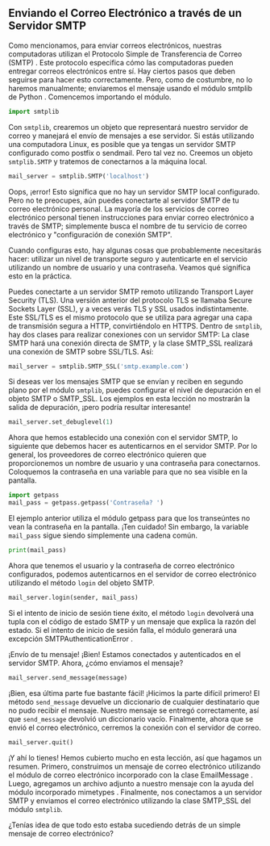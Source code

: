 ## Enviando el Correo Electrónico a través de un Servidor SMTP

Como mencionamos, para enviar correos electrónicos, nuestras computadoras utilizan el 
Protocolo Simple de Transferencia de Correo (SMTP)
. Este protocolo especifica cómo las computadoras pueden entregar correos electrónicos entre sí. Hay ciertos pasos que deben seguirse para hacer esto correctamente. Pero, como de costumbre, no lo haremos manualmente; enviaremos el mensaje usando el 
módulo smtplib de Python
. Comencemos importando el módulo.

```python
import smtplib
```

Con `smtplib`, crearemos un objeto que representará nuestro servidor de correo y manejará el envío de mensajes a ese servidor. Si estás utilizando una computadora Linux, es posible que ya tengas un servidor SMTP configurado como postfix o sendmail. Pero tal vez no. Creemos un objeto `smtplib.SMTP` y tratemos de conectarnos a la máquina local.

```python
mail_server = smtplib.SMTP('localhost')
```

Oops, ¡error! Esto significa que no hay un servidor SMTP local configurado. Pero no te preocupes, aún puedes conectarte al servidor SMTP de tu correo electrónico personal. La mayoría de los servicios de correo electrónico personal tienen instrucciones para enviar correo electrónico a través de SMTP; simplemente busca el nombre de tu servicio de correo electrónico y "configuración de conexión SMTP".

Cuando configuras esto, hay algunas cosas que probablemente necesitarás hacer: utilizar un nivel de transporte seguro y autenticarte en el servicio utilizando un nombre de usuario y una contraseña. Veamos qué significa esto en la práctica.

Puedes conectarte a un servidor SMTP remoto utilizando Transport Layer Security (TLS). Una versión anterior del protocolo TLS se llamaba Secure Sockets Layer (SSL), y a veces verás TLS y SSL usados indistintamente. Este SSL/TLS es el mismo protocolo que se utiliza para agregar una capa de transmisión segura a HTTP, convirtiéndolo en HTTPS. Dentro de `smtplib`, hay dos clases para realizar conexiones con un servidor SMTP: La 
clase SMTP
 hará una conexión directa de SMTP, y la 
clase SMTP_SSL
 realizará una conexión de SMTP sobre SSL/TLS. Así:

```python
mail_server = smtplib.SMTP_SSL('smtp.example.com')
```

Si deseas ver los mensajes SMTP que se envían y reciben en segundo plano por el módulo `smtplib`, puedes configurar el nivel de depuración en el objeto SMTP o SMTP_SSL. Los ejemplos en esta lección no mostrarán la salida de depuración, ¡pero podría resultar interesante!

```python
mail_server.set_debuglevel(1)
```

Ahora que hemos establecido una conexión con el servidor SMTP, lo siguiente que debemos hacer es autenticarnos en el servidor SMTP. Por lo general, los proveedores de correo electrónico quieren que proporcionemos un nombre de usuario y una contraseña para conectarnos. Coloquemos la contraseña en una variable para que no sea visible en la pantalla.

```python
import getpass
mail_pass = getpass.getpass('Contraseña? ')
```

El ejemplo anterior utiliza el 
módulo getpass
 para que los transeúntes no vean la contraseña en la pantalla. ¡Ten cuidado! Sin embargo, la variable `mail_pass` sigue siendo simplemente una cadena común.

```python
print(mail_pass)
```

Ahora que tenemos el usuario y la contraseña de correo electrónico configurados, podemos autenticarnos en el servidor de correo electrónico utilizando el método 
`login`
 del objeto SMTP.

```python
mail_server.login(sender, mail_pass)
```

Si el intento de inicio de sesión tiene éxito, el método `login` devolverá una tupla con el 
código de estado SMTP
 y un mensaje que explica la razón del estado. Si el intento de inicio de sesión falla, el módulo generará una excepción 
SMTPAuthenticationError
.

¡Envío de tu mensaje!
¡Bien! Estamos conectados y autenticados en el servidor SMTP. Ahora, ¿cómo enviamos el mensaje?

```python
mail_server.send_message(message)
```

¡Bien, esa última parte fue bastante fácil! ¡Hicimos la parte difícil primero! El método 
`send_message`
 devuelve un diccionario de cualquier destinatario que no pudo recibir el mensaje. Nuestro mensaje se entregó correctamente, así que `send_message` devolvió un diccionario vacío. Finalmente, ahora que se envió el correo electrónico, cerremos la conexión con el servidor de correo.

```python
mail_server.quit()
```

¡Y ahí lo tienes! Hemos cubierto mucho en esta lección, así que hagamos un resumen. Primero, construimos un mensaje de correo electrónico utilizando el 
módulo de correo electrónico incorporado
 con la 
clase EmailMessage
. Luego, agregamos un archivo adjunto a nuestro mensaje con la ayuda del 
módulo incorporado mimetypes
. Finalmente, nos conectamos a un servidor SMTP y enviamos el correo electrónico utilizando la clase 
SMTP_SSL
 del módulo `smtplib`.

¿Tenías idea de que todo esto estaba sucediendo detrás de un simple mensaje de correo electrónico?
```
